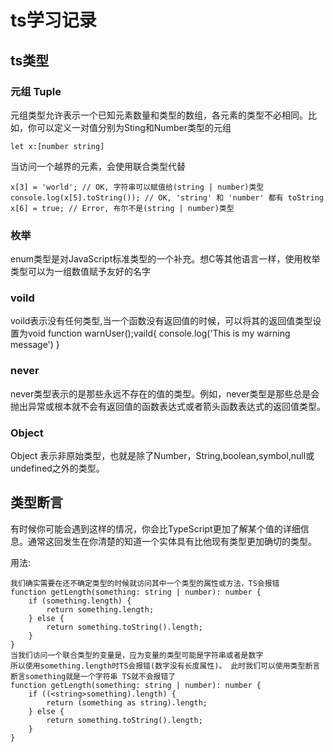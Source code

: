# ts学习记录

## ts类型

### 元组 Tuple

元组类型允许表示一个已知元素数量和类型的数组，各元素的类型不必相同。比如，你可以定义一对值分别为Sting和Number类型的元组
```
let x:[number string]
```

当访问一个越界的元素，会使用联合类型代替
```
x[3] = 'world'; // OK, 字符串可以赋值给(string | number)类型
console.log(x[5].toString()); // OK, 'string' 和 'number' 都有 toString
x[6] = true; // Error, 布尔不是(string | number)类型
```

### 枚举
enum类型是对JavaScript标准类型的一个补充。想C等其他语言一样，使用枚举类型可以为一组数值赋予友好的名字

### voild
voild表示没有任何类型,当一个函数没有返回值的时候，可以将其的返回值类型设置为void
function warnUser();vaild{
  console.log('This is my warning message')
}

### never
never类型表示的是那些永远不存在的值的类型。例如，never类型是那些总是会抛出异常或根本就不会有返回值的函数表达式或者箭头函数表达式的返回值类型。

### Object
Object 表示非原始类型，也就是除了Number，String,boolean,symbol,null或undefined之外的类型。

## 类型断言

有时候你可能会遇到这样的情况，你会比TypeScript更加了解某个值的详细信息。通常这回发生在你清楚的知道一个实体具有比他现有类型更加确切的类型。

用法:
```
我们确实需要在还不确定类型的时候就访问其中一个类型的属性或方法，TS会报错
function getLength(something: string | number): number {
    if (something.length) {
        return something.length;
    } else {
        return something.toString().length;
    }
}
当我们访问一个联合类型的变量是，应为变量的类型可能是字符串或者是数字
所以使用something.length时TS会报错(数字没有长度属性)。 此时我们可以使用类型断言 断言something就是一个字符串 TS就不会报错了
function getLength(something: string | number): number {
    if ((<string>something).length) {   
        return (something as string).length;
    } else {
        return something.toString().length;
    }
}
```




